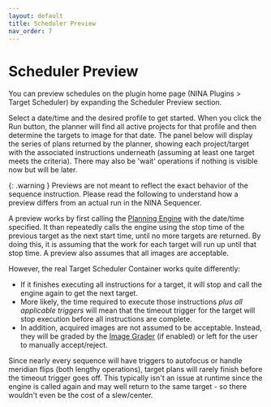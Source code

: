 ```yaml
---
layout: default
title: Scheduler Preview
nav_order: 7
---
```


# Scheduler Preview

You can preview schedules on the plugin home page (NINA Plugins > Target Scheduler) by expanding the Scheduler Preview section.

Select a date/time and the desired profile to get started.  When you click the Run button, the planner will find all active projects for that profile and then determine the targets to image for that date.  The panel below will display the series of plans returned by the planner, showing each project/target with the associated instructions underneath (assuming at least one target meets the criteria).  There may also be 'wait' operations if nothing is visible now but will be later.

{: .warning }
Previews are not meant to reflect the exact behavior of the sequence instruction.  Please read the following to understand how a preview differs from an actual run in the NINA Sequencer.

A preview works by first calling the [Planning Engine](concepts.html#planning-engine) with the date/time specified.  It than repeatedly calls the engine using the stop time of the previous target as the next start time, until no more targets are returned.  By doing this, it is assuming that the work for each target will run up until that stop time.  A preview also assumes that all images are acceptable.

However, the real Target Scheduler Container works quite differently:
* If it finishes executing all instructions for a target, it will stop and call the engine again to get the next target.
* More likely, the time required to execute those instructions _plus all applicable triggers_ will mean that the timeout trigger for the target will stop execution before all instructions are complete.
* In addition, acquired images are not assumed to be acceptable.  Instead, they will be graded by the [Image Grader](post-acquisition/image-grader.html) (if enabled) or left for the user to manually accept/reject.

Since nearly every sequence will have triggers to autofocus or handle meridian flips (both lengthy operations), target plans will rarely finish before the timeout trigger goes off.  This typically isn't an issue at runtime since the engine is called again and may well return to the same target - so there wouldn't even be the cost of a slew/center.
